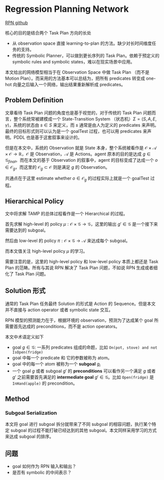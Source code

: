 # Regression Planning Network
[RPN github](https://github.com/danfeiX/RPN)

核心的目的是结合两个 Task Plan 方向的长处
- 从 observation space 直接 learning-to-plan 的方法。缺少对长时间维度任务的支持。
- 传统的 Symbolic Planner，可以做到更长序列的 Task Plan。依赖于预定义的 symbolic rules and symbolic states，难以在现实场景中应用。

本文给出的网络模型相当于在 Observation Space 中做 Task Plan （而不是 Motion Plan）。而采用的方法基本可以总结为，把所有 predicates 转变成 one-hot 向量之后输入一个网络，输出结果重新解析成 predicates。

## Problem Definition
文章看待 Task Plan 问题的角度也是基于视觉的，对于传统的 Task Plan 问题而言，整个系统常被建模成一个 State-Transition System （状态机）$\Sigma = (S, A, E, \gamma)$，系统的状态由 $s\in S$ 来定义，而 $s$ 通常是由人为定义的 predicates 来声明。最终的目标形式则可以认为是一个 goalTest 过程，也可以用 predicates 来声明。PDDL 也是基于这套叙事来设计的。

但是在本文中，系统的 Observation 就是 State 本身，整个系统被看作是 $\mathcal{O} \times \mathcal{A} \times \mathcal{O} \rightarrow \mathbb{R}$，$\mathcal{O}$ 是 Observation，$\mathcal{A}$ 是 Actions。agent 原本的目的是达成 $g \in \mathcal{G}_{final}$。而在本文的基于 Observation 的叙事中，agent 的目标变成了达成一个 $o \in \mathcal{O}_g$，而这里的 $\mathcal{O}_g\subset \mathcal{O}$ 则是满足 $g$ 的 Observation。

共通点在于这里 estimate whether $o\in \mathcal{O}_g$ 的过程实际上就是一个 goalTest 过程。

## Hierarchical Policy
文中将求解 TAMP 的总体过程看作是一个 Hierarchical 的过程。

首先求解 high-level 的 policy $\mu : \mathcal{O} \times \mathcal{G} \rightarrow \mathcal{G}$，这里的输出 $g' \in \mathcal{G}$ 是一个接下来需要达到的 subgoal。

然后由 low-level 的 policy $\pi : \mathcal{O} \times \mathcal{G} \rightarrow \mathcal{A}$ 来达成每个 subgoal。

而本文值关注 high-level policy $\mu$ 的学习。

需要注意的是，这里的 high-level policy 和 low-level policy 本质上都还是 Task Plan 的范畴。所有与其说 RPN 解决了 Task Plan 问题，不如说 RPN 生成或者细化了 Task Plan 问题。

## Solution 形式
通常的 Task Plan 任务最终 Solution 的形式是 Action 的 Sequence。但是本文并不直接与 action operator 或者 symbolic state 交互。

RPN 模型的预测能力在于，根据环境的 observation，预测为了达成某个 goal 所需要首先达成的 preconditions，而不是 action operators。

本文中术语定义如下
- goal $g\in \mathcal{G}$: 一系列 predicates 组成的命题，比如 `On(pot, stove) and not IsOpen(fridge)`
- goal 中每一个 predicate 和 它的参数被称为 atom。
- goal 中的每一个 atom 被称为一个 **subgoal** $g_i$
- 一个 goal $g$ 或者 subgoal $g'$ 的 **preconditions** 可以看作另一个满足 $g$ 或者 $g'$ 之前需要首先满足的 **intermediate goal** $g' \in \mathcal{G}$。比如 `Open(fridge)` 是 `InHand(apple)` 的 precondition。

## Method
### Subgoal Serialization
本文将 goal 进行 subgoal 拆分就带来了不同 subgoal 的相容问题，执行某个特定 subgoal 的过程不能打破已经达到的其他 subgoal。本文同样采用学习的方式来达成 subgoal 的排序。

## 问题
- goal 如何作为 RPN 输入和输出？
- 是否有 symbolic 的中间表示？

